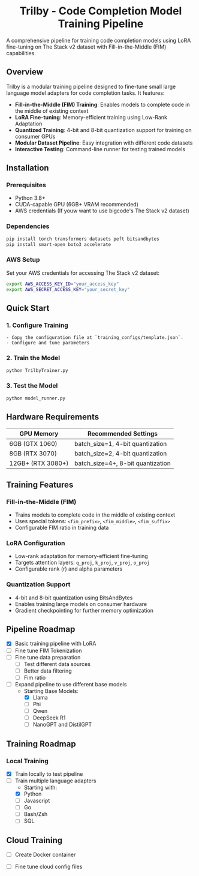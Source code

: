 <h1 align="center"> Trilby - Code Completion Model Training Pipeline </h1>

A comprehensive pipeline for training code completion models using LoRA fine-tuning on The Stack v2 dataset with Fill-in-the-Middle (FIM) capabilities.

## Overview

Trilby is a modular training pipeline designed to fine-tune small large language model adapters for code completion tasks. It features:

- **Fill-in-the-Middle (FIM) Training**: Enables models to complete code in the middle of existing context
- **LoRA Fine-tuning**: Memory-efficient training using Low-Rank Adaptation
- **Quantized Training**: 4-bit and 8-bit quantization support for training on consumer GPUs
- **Modular Dataset Pipeline**: Easy integration with different code datasets
- **Interactive Testing**: Command-line runner for testing trained models

## Installation

### Prerequisites

- Python 3.8+
- CUDA-capable GPU (6GB+ VRAM recommended)
- AWS credentials (If youw want to use bigcode's The Stack v2 dataset)

### Dependencies

```bash
pip install torch transformers datasets peft bitsandbytes
pip install smart-open boto3 accelerate
```

### AWS Setup

Set your AWS credentials for accessing The Stack v2 dataset:

```bash
export AWS_ACCESS_KEY_ID="your_access_key"
export AWS_SECRET_ACCESS_KEY="your_secret_key"
```

##  Quick Start

### 1. Configure Training

    - Copy the configuration file at `training_configs/template.json`.
    - Configure and tune parameters 


### 2. Train the Model

```bash
python TrilbyTrainer.py
```

### 3. Test the Model

```bash
python model_runner.py
```

## Hardware Requirements

| GPU Memory | Recommended Settings |
|------------|---------------------|
| 6GB (GTX 1060) | batch_size=1, 4-bit quantization |
| 8GB (RTX 3070) | batch_size=2, 4-bit quantization |
| 12GB+ (RTX 3080+) | batch_size=4+, 8-bit quantization |

## Training Features

### Fill-in-the-Middle (FIM)
- Trains models to complete code in the middle of existing context
- Uses special tokens: `<fim_prefix>`, `<fim_middle>`, `<fim_suffix>`
- Configurable FIM ratio in training data

### LoRA Configuration
- Low-rank adaptation for memory-efficient fine-tuning
- Targets attention layers: `q_proj`, `k_proj`, `v_proj`, `o_proj`
- Configurable rank (r) and alpha parameters

### Quantization Support
- 4-bit and 8-bit quantization using BitsAndBytes
- Enables training large models on consumer hardware
- Gradient checkpointing for further memory optimization

## Pipeline Roadmap
- [x] Basic training pipeline with LoRA
- [ ] Fine tune FIM Tokenization
- [ ] Fine tune data preparation
    - [ ] Test different data sources
    - [ ] Better data filtering
    - [ ] Fim ratio
- [ ] Expand pipeline to use different base models
    - Starting Base Models:
        - [x] Llama
        - [ ] Phi
        - [ ] Qwen
        - [ ] DeepSeek R1
        - [ ] NanoGPT and DistilGPT

## Training Roadmap

### Local Training
- [x] Train locally to test pipeline
- [ ] Train multiple language adapters
    - Starting with:
    - [x] Python
    - [ ] Javascript
    - [ ] Go
    - [ ] Bash/Zsh
    - [ ] SQL

## Cloud Training
- [ ] Create Docker container
- [ ] Fine tune cloud config files

